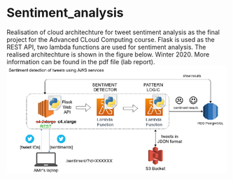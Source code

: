 # Sentiment_analysis
Realisation of cloud architechture for tweet sentiment analysis as the final project for the Advanced CLoud Computing course. Flask is used as the REST API, two lambda functions are used for sentiment analysis. The realised architechture is shown in the figure below. Winter 2020.
More information can be found in the pdf file (lab report).
![Architechture](./architechture.PNG "Implemented system architechture")
